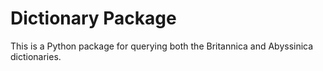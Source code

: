 # Dictionary Package

This is a Python package for querying both the Britannica and Abyssinica dictionaries.

